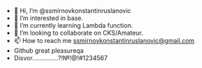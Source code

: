 - 👋 Hi, I’m @ssmirnovkonstantinruslanovic
- 👀 I’m interested in base.
- 🌱 I’m currently learning Lambda function.
- 💞️ I’m looking to collaborate on CKS/Amateur.
- 📫 How to reach me ssmirnovkonstantinruslanovic@gmail.com
- Github great pleasureqa
- Disvor...............?!№!@!#1234567
